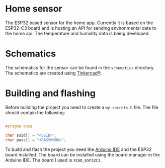 # Home sensor

The ESP32 based sensor for the home app. Currently it is based on the ESP32-C3 board and is hosting an API for sending environmental data to the home api.
The temperature and humidity data is being developed.

# Schematics

The schematics for the sensor can be found in the `schematics` directory. The schematics are created using [Tinkercad®](https://www.tinkercad.com/).

# Building and flashing

Before building the project you need to create a `my-secrets.h` file. The file should contain the following:

```c

#pragma once

char ssid[] = "<SSID>";
char pass[] = "<PASSWORD>";

```

To build and flash the project you need the [Arduino IDE](https://docs.arduino.cc/software/ide/#ide-v2) and the ESP32 board installed. The board can be installed using the board manager in the Arduino IDE. The board I used is `XIAO_ESP32C3`.
